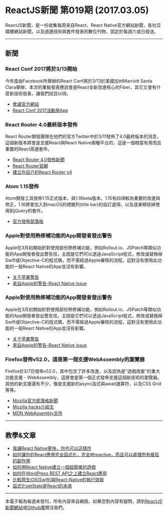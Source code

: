 
# ReactJS新聞 第019期 (2017.03.05)

ReactJS新聞，是一份收集每周来自React、React Native官方網站新聞，各社交媒體網站新聞，以及週邊技術與套件發表的數位刊物，固定於每週六或日發送。

***

## 新聞

### React Conf 2017將於3/13開始

今年度由Facebook所舉辦的React Conf將於3/13於美國加州Marriott Santa Clara舉辦，本次的重點發表應該會是React全新改進核心的Fiber，其它又會有什麼新技術發表，讓我們拭目以待。

- [會議官方網站](http://conf.reactjs.org/)
- [React Conf 2017活動用App](https://github.com/Thinkmill/react-conf-app)

### React Router 4.0最終版本發佈

React Router開發團隊在他們的官方Twitter中於3/11發佈了4.0最終版本的消息，這個新版本將會是支援React與React Native兩種平台的，這是一個相當有用而且重要的React周邊套件。

- [React Router 4.0發佈新聞](https://twitter.com/ReactJSTraining/status/840405844072124416)
- [React Router官網](https://reacttraining.com/react-router/)
- [建立你自己的React Router v4](https://tylermcginnis.com/build-your-own-react-router-v4/)

### Atom 1.15發佈

Atom開發工具發佈1.15正式版本，與1.16beta版本。1.15有四項較為重要的改進與修正，1.16將會加入對macOS的標題列(title bar)的自訂選項，以及逐漸移除掉使用到jQuery的套件。

- [官方發佈部落格](http://blog.atom.io/2017/03/09/atom-1-15.html)

### Apple對使用熱修補功能的App開發者發出警告

Apple在3月初開始針對使用部份熱修補功能，例如Rollout.io、JSPatch等類似功能的App開發者發出警告信，主因是它們可以透過JavaScript程式，修改或替換掉Swift或Objective-C的程式碼，而不需經過Apple審核的流程，這對沒有使用此功能的一般React Native的App並沒有影響。

- [关于苹果警告](http://blog.cnbang.net/internet/3374/)
- [來自Apple的警告-React Native issue](https://github.com/facebook/react-native/issues/12778)

### Apple對使用熱修補功能的App開發者發出警告

Apple在3月初開始針對使用部份熱修補功能，例如Rollout.io、JSPatch等類似功能的App開發者發出警告信，主因是它們可以透過JavaScript程式，修改或替換掉Swift或Objective-C的程式碼，而不需經過Apple審核的流程，這對沒有使用此功能的一般React Native的App並沒有影響。

- [关于苹果警告](http://blog.cnbang.net/internet/3374/)
- [來自Apple的警告-React Native issue](https://github.com/facebook/react-native/issues/12778)

### Firefox發佈v52.0，這是第一個支援WebAssembly的瀏覽器

Firefox於3/7日發佈v52.0，其中包含了許多改進，以及認為是"遊戲改變"的重大功能支援 - WebAssembly，這將會是第一個正式發佈支援這個新技術的瀏覽器。其他的新支援還有不少，像是支援新的async函式與await運算符，以及CSS Grid等等。

- [Mozilla官方部落格新聞](https://blog.mozilla.org/blog/2017/03/07/lots-new-in-firefox-game-changing-webassembly-support/)
- [Mozilla hacks介紹文](https://hacks.mozilla.org/2017/03/firefox-52-introducing-web-assembly-css-grid-and-the-grid-inspector/)
- [MDN WebAssembly文件](https://developer.mozilla.org/en-US/docs/WebAssembly)

***

## 教學&文章

- [我讓React Native更快，你也可以這樣作](https://launchdrawer.com/i-made-react-native-fast-you-can-too-9e61c951ce0#.4kty5dqyc)
- [如何讓你的React應用完全函式化，完全地reactive，而且可以處理所有瘋狂的副作用](https://medium.freecodecamp.com/how-to-make-your-react-app-fully-functional-fully-reactive-and-able-to-handle-all-those-crazy-e5da8e7dac10#.kudbc5eic)
- [如何用React Native建立一個超簡單的遊戲](http://mmazzarolo.com/blog/how-i-built-a-super-simple-game-using-react-native/)
- [如何在WordPress REST API之上建立React應用](https://medium.freecodecamp.com/how-to-build-react-apps-on-top-of-the-wordpress-rest-api-bcc632808025#.un056vjgf)
- [比較原生iOS(Swift)與React-Native的執行效能](https://medium.com/the-react-native-log/comparing-the-performance-between-native-ios-swift-and-react-native-7b5490d363e2#.n1i0uebis)
- [函式化setState是React的未來](https://medium.freecodecamp.com/functional-setstate-is-the-future-of-react-374f30401b6b#.svv5yw5g3)

***

本電子報為每週末發刊，所有內容來自網路。如果您對內容有疑問，請到[ReactJS新聞網站][1]或[Github庫][2]關注我們。

[1]: https://www.reactjs-tw.top/
[2]: https://github.com/eyesofkids/reactjs-news-weekly

